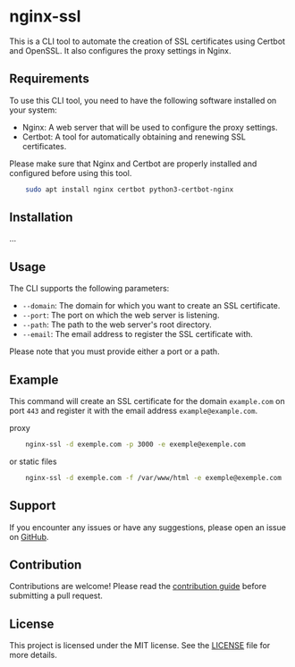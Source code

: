 # nginx-ssl

This is a CLI tool to automate the creation of SSL certificates using Certbot and OpenSSL. It also configures the proxy settings in Nginx.

## Requirements
To use this CLI tool, you need to have the following software installed on your system:
- Nginx: A web server that will be used to configure the proxy settings.
- Certbot: A tool for automatically obtaining and renewing SSL certificates.

Please make sure that Nginx and Certbot are properly installed and configured before using this tool.

```sh
    sudo apt install nginx certbot python3-certbot-nginx
```

## Installation

...

## Usage

The CLI supports the following parameters:

- `--domain`: The domain for which you want to create an SSL certificate.
- `--port`: The port on which the web server is listening.
- `--path`: The path to the web server's root directory.
- `--email`: The email address to register the SSL certificate with.

Please note that you must provide either a port or a path.

## Example

This command will create an SSL certificate for the domain `example.com` on port `443` and register it with the email address `example@example.com`.

proxy
```sh
    nginx-ssl -d exemple.com -p 3000 -e exemple@exemple.com
```
or static files 
```sh
    nginx-ssl -d exemple.com -f /var/www/html -e exemple@exemple.com
```

## Support

If you encounter any issues or have any suggestions, please open an issue on [GitHub](https://github.com/your-repo).

## Contribution

Contributions are welcome! Please read the [contribution guide](CONTRIBUTING.md) before submitting a pull request.

## License

This project is licensed under the MIT license. See the [LICENSE](LICENSE) file for more details.